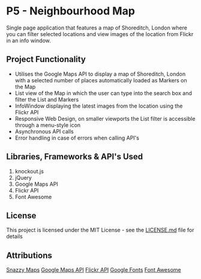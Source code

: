 # P5 - Neighbourhood Map

Single page application that features a map of Shoreditch, London where you can filter selected locations and view images of the location from Flickr in an info window.

## Project Functionality

 - Utilises the Google Maps API to display a map of Shoreditch, London with a selected number of places automatically loaded as Markers on the Map
 - List view of the Map in which the user can type into the search box and filter the List and Markers
 - InfoWindow displaying the latest images from the location using the Flickr API
 - Responsive Web Design, on smaller viewports the List filter is accessible through a menu-style icon
 - Asynchronous API calls
 - Error handling in case of errors when calling API's

## Libraries, Frameworks & API's Used

 1. knockout.js
 2. jQuery
 3. Google Maps API
 4. Flickr API
 5. Font Awesome

## License

This project is licensed under the MIT License - see the [LICENSE.md](LICENSE.md) file for details

## Attributions

[Snazzy Maps](https://snazzymaps.com/)
[Google Maps API](https://developers.google.com/maps/)
[Flickr API](https://www.flickr.com/services/api/)
[Google Fonts](https://fonts.google.com/)
[Font Awesome](fontawesome.io/)
